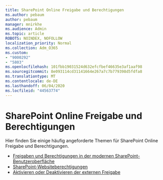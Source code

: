 ```yaml
---
title: SharePoint Online Freigabe und Berechtigungen
ms.author: pebaum
author: pebaum
manager: mnirkhe
ms.audience: Admin
ms.topic: article
ROBOTS: NOINDEX, NOFOLLOW
localization_priority: Normal
ms.collection: Adm_O365
ms.custom:
- "9000292"
- "5803"
ms.openlocfilehash: 101fbb19031524d632efcfbef46635e3af1aaf98
ms.sourcegitcommit: 8e093114cd31141664e267a7c7b779398d5fdfa8
ms.translationtype: MT
ms.contentlocale: de-DE
ms.lasthandoff: 06/04/2020
ms.locfileid: "44563774"
---
```

# <a name="sharepoint-online-sharing-and-permissions"></a>SharePoint Online Freigabe und Berechtigungen

Hier finden Sie einige häufig angeforderte Themen für SharePoint Online Freigabe und Berechtigungen.

- [Freigaben und Berechtigungen in der modernen SharePoint-Benutzeroberfläche](https://docs.microsoft.com/sharepoint/modern-experience-sharing-permissions)
- [SharePoint-Websiteberechtigungen](https://docs.microsoft.com/sharepoint/customize-sharepoint-site-permissions)
- [Aktivieren oder Deaktivieren der externen Freigabe](https://docs.microsoft.com/sharepoint/turn-external-sharing-on-or-off)